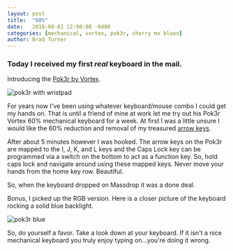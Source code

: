 ```yaml
---
layout: post
title:  "60%"
date:   2018-08-01 12:00:00 -0400
categories: [mechanical, vortex, pok3r, cherry mx blues]
author: Brad Turner
---
```


### Today I received my first _real_ keyboard in the mail.  

Introducing the [Pok3r by Vortex].

<img src="https://user-images.githubusercontent.com/3187885/43699325-543d7306-991c-11e8-8e4d-c103705c1bfc.jpg" alt="pok3r with wristpad" />

For years now I've been using whatever keyboard/mouse combo I could get my hands on.  That is until a friend of mine at work let me try out his Pok3r Vortex 60% mechanical keyboard for a week.  At first I was a little unsure I would like the 60% reduction and removal of my treasured [arrow keys].

After about 5 minutes however I was hooked.  The arrow keys on the Pok3r are mapped to the I, J, K, and L keys and the Caps Lock key can be programmed via a switch on the bottom to act as a function key.  So, hold caps lock and navigate around using these mapped keys.  Never move your hands from the home key row.  Beautiful.

So, when the keyboard dropped on Massdrop it was a done deal.

Bonus, I picked up the RGB version.  Here is a closer picture of the keyboard rocking a solid blue backlight.

<img src="https://user-images.githubusercontent.com/3187885/43699279-24dd1da0-991c-11e8-977d-0150e7032f86.jpg" alt="pok3r blue" />

So, do yourself a favor.  Take a look down at your keyboard.  If it isn't a nice mechanical keyboard you truly enjoy typing on...you're doing it wrong.

[Pok3r by Vortex]: https://mechanicalkeyboards.com/shop/index.php?l=product_detail&p=1559
[arrow keys]: https://en.wikipedia.org/wiki/Arrow_keys
